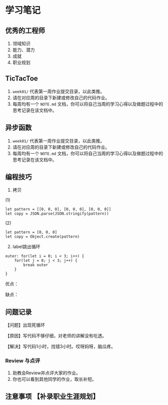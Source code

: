 
# 学习笔记


## 优秀的工程师

1. 领域知识
2. 能力、潜力
3. 成就
4. 职业规划


## TicTacToe

1. `week01/` 代表第一周作业提交目录，以此类推。
2. 请在对应周的目录下新建或修改自己的代码作业。
2. 每周均有一个 `NOTE.md` 文档，你可以将自己当周的学习心得以及做题过程中的思考记录在该文档中。

## 异步函数

1. `week01/` 代表第一周作业提交目录，以此类推。
2. 请在对应周的目录下新建或修改自己的代码作业。
2. 每周均有一个 `NOTE.md` 文档，你可以将自己当周的学习心得以及做题过程中的思考记录在该文档中。

## 编程技巧
 
1. 拷贝

(1)
```
let pattern = [[0, 0, 0], [0, 0, 0], [0, 0, 0]]
let copy = JSON.parse(JSON.stringify(pattern))
```


(2)
```
let pattern = [0, 0, 0]
let copy = Object.create(pattern)
```

2. label跳出循环

```
outer: for(let i = 0; i < 3; i++) {
    for(let j = 0; j < 3; j++) {
        break outer
    }
}
```

优点：


缺点：

## 问题记录
【问题】出现死循环

【原因】写代码不够仔细，对老师的讲解没有吃透。

【解决】写代码1小时，找错3小时。哎呀妈呀，脑瓜疼。


### Review 与点评
1. 助教会Review并点评大家的作业。
2. 你也可以看到其他同学的作业，取长补短。

## 注意事项 【补录职业生涯规划】
